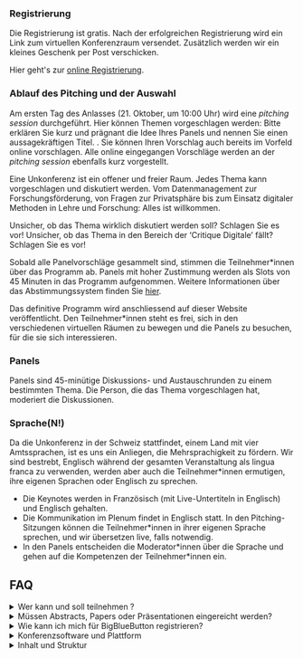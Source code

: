 <script>
	import Videos from '../../components/Videos.svelte';
</script>

### Registrierung

Die Registrierung ist gratis. Nach der erfolgreichen Registrierung wird ein Link zum virtuellen Konferenzraum versendet. Zusätzlich werden wir ein kleines Geschenk per Post verschicken.

Hier geht's zur [online Registrierung](https://www.infoclio.ch/en/unconference-digital-critique-information-list-liste-dinformations-informationsliste).

### Ablauf des Pitching und der Auswahl

Am ersten Tag des Anlasses (21. Oktober, um 10:00 Uhr) wird eine _pitching session_ durchgeführt. Hier können Themen vorgeschlagen werden: Bitte erklären Sie kurz und prägnant die Idee Ihres Panels und nennen Sie einen aussagekräftigen Titel. . Sie können Ihren Vorschlag auch bereits im Vorfeld online vorschlagen. Alle online eingegangen Vorschläge werden an der _pitching session_ ebenfalls kurz vorgestellt.

Eine Unkonferenz ist ein offener und freier Raum. Jedes Thema kann vorgeschlagen und diskutiert werden. Vom Datenmanagement zur Forschungsförderung, von Fragen zur Privatsphäre bis zum Einsatz digitaler Methoden in Lehre und Forschung: Alles ist willkommen.

Unsicher, ob das Thema wirklich diskutiert werden soll? Schlagen Sie es vor! Unsicher, ob das Thema in den Bereich der ‘Critique Digitale’ fällt? Schlagen Sie es vor!

Sobald alle Panelvorschläge gesammelt sind, stimmen die Teilnehmer\*innen über das Programm ab. Panels mit hoher Zustimmung werden als Slots von 45 Minuten in das Programm aufgenommen. Weitere Informationen über das Abstimmungssystem finden Sie [hier](https://mieuxvoter.fr/index.php/decouvrir/?lang=en).

Das definitive Programm wird anschliessend auf dieser Website veröffentlicht. Den Teilnehmer\*innen steht es frei, sich in den verschiedenen virtuellen Räumen zu bewegen und die Panels zu besuchen, für die sie sich interessieren.

### Panels

Panels sind 45-minütige Diskussions- und Austauschrunden zu einem bestimmten Thema. Die Person, die das Thema vorgeschlagen hat, moderiert die Diskussionen.

### Sprache(N!)

Da die Unkonferenz in der Schweiz stattfindet, einem Land mit vier Amtssprachen, ist es uns ein Anliegen, die Mehrsprachigkeit zu fördern. Wir sind bestrebt, Englisch während der gesamten Veranstaltung als lingua franca zu verwenden, werden aber auch die Teilnehmer\*innen ermutigen, ihre eigenen Sprachen oder Englisch zu sprechen.

- Die Keynotes werden in Französisch (mit Live-Untertiteln in Englisch) und Englisch gehalten.
- Die Kommunikation im Plenum findet in Englisch statt. In den Pitching-Sitzungen können die Teilnehmer\*innen in ihrer eigenen Sprache sprechen, und wir übersetzen live, falls notwendig.
- In den Panels entscheiden die Moderator\*innen über die Sprache und gehen auf die Kompetenzen der Teilnehmer\*innen ein.

## FAQ

<details>
<summary>Wer kann und soll teilnehmen ?</summary>
Diese Veranstaltung ist besonders – aber nicht ausschliesslich – geeignet für Doktorand*innen. Postdocs, wissenschaftliche Mitarbeiter\*innen und Masterstudent\*innen sind ebenfalls willkommen. Es gibt keine Anforderungen an bestimmte Fachgebiete, solange ein Zusammenhang mit der eigenen Arbeit oder dem Studium besteht. </details>
<details>
<summary>Müssen Abstracts, Papers oder Präsentationen eingereicht werden?</summary>

Nein. Als Unkonferenz folgt die ‘Critique Digitale’ nicht einer traditionellen wissenschaftlichen Veranstaltung, sondern funktioniert als offener Raum, in dem die Referent\*innen, Organisator\*innen und Teilnehmer\*innen die Themen auswählen. Dies ist ein kollaborativer Weg, um zu debattieren, Informationen auszutauschen und Wissen aufzubauen.

</details>
<details>
<summary>Wie kann ich mich für BigBlueButton registrieren?</summary>
<Videos poster={'videos/participants.png'} src={'videos/participants.mp4'} />
</details>
<details>
<summary>Konferenzsoftware und Plattform</summary>

Die Konferenz findet auf BigBlueButton (BBB) statt, einer quelloffenen Visio-Konferenzsoftware, die von CH-Open entwickelt wurde, einer schweizerischen Organisation zur Förderung von Open-Source-Software, Online-Datenschutz und offenen Datenstandards. Anleitungen zur Verwendung von BBB finden Sie hier.
Die Abstimmung über das Programm findet über die Anwendung mieuxvoter.fr statt. Informationen zum Konzept des Mehrheitsentscheids finden Sie [hier](https://mieuxvoter.fr/index.php/decouvrir/?lang=en)

</details>
<details>
<summary>Inhalt und Struktur</summary>

Der Inhalt und die Struktur des Tages werden von den Teilnehmer\*innen bestimmt. Vgl. zum Beispiel das Konzept des [BarCamp](https://en.wikipedia.org/wiki/BarCamp).

</details>
